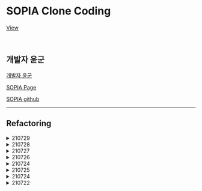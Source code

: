 # SOPIA Clone Coding

[View](https://ppotatog.github.io/sopia/)

<br/>

## 개발자 윤군

[개발자 윤군](https://github.com/raravel)

[SOPIA Page](https://sopia-bot.github.io/)

[SOPIA github](https://github.com/sopia-bot/SOPIA)

--- 

## Refactoring
<details>
<summary>210729</summary>

1. scss내에서 mixin, 변수 추가
2. css to scss 하며 틀어진 부분 수정
3. ripple 삭제
4. header 변경(.html 24개 파일.. 모두 변경)

</details>


<details>
<summary>210728</summary>

1. slideToggle 닫히지 않는 오류 수정
2. pc header 레이아웃 변경
3. scrollbar style 

</details>

<details>
<summary>210727</summary>

vanilla => jquery(header slideToggle)

- inex.html 구조 변경, jquery 추가
- scss 변경
- vanilla => jquery

</details>

<details>
<summary>210726</summary>

css to scss

</details>

<details>
<summary>210724</summary>

1. trim
    - let => const로 변경
    - 들여쓰기 통일
    - 세미콜론 통일
2. for => forEach, for of 로 변경

</details>

<details>
<summary>210725</summary>

css trim(추후 scss 로 변경 예정)

</details>

<details>
<summary>210724</summary>

1. trim
    - let => const로 변경
    - 들여쓰기 통일
    - 세미콜론 통일
2. for => forEach, for of 로 변경

</details>

<details>
<summary>210722</summary>

1. 비어있는 페이지, 레이아웃 추가
2. index.html 위치 변경 (view/index.html => index.html)
</details>